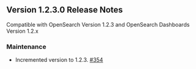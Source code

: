 ## Version 1.2.3.0 Release Notes

Compatible with OpenSearch Version 1.2.3 and OpenSearch Dashboards Version 1.2.x

### Maintenance
* Incremented version to 1.2.3. [#354](https://github.com/opensearch-project/observability/pull/354)